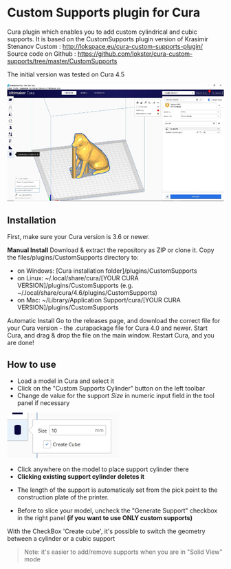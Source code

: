 # Custom Supports plugin for Cura

Cura plugin which enables you to add custom cylindrical and cubic supports. It is based on the CustomSupports plugin version of Krasimir Stenanov Custom : http://lokspace.eu/cura-custom-supports-plugin/
Source code on Github : https://github.com/lokster/cura-custom-supports/tree/master/CustomSupports

The initial version was tested on Cura 4.5

![View plugin](./images/plugin.jpg)

Installation
----
First, make sure your Cura version is 3.6 or newer. 

**Manual Install**
Download & extract the repository as ZIP or clone it. Copy the files/plugins/CustomSupports directory to:
- on Windows: [Cura installation folder]/plugins/CustomSupports
- on Linux: ~/.local/share/cura/[YOUR CURA VERSION]/plugins/CustomSupports (e.g. ~/.local/share/cura/4.6/plugins/CustomSupports)
- on Mac: ~/Library/Application Support/cura/[YOUR CURA VERSION]/plugins/CustomSupports


Automatic Install Go to the releases page, and download the correct file for your Cura version - the .curapackage file for Cura 4.0 and newer. Start Cura, and drag & drop the file on the main window. Restart Cura, and you are done!


How to use
----
- Load a model in Cura and select it
- Click on the "Custom Supports Cylinder" button on the left toolbar
- Change de value for the support *Size* in numeric input field in the tool panel if necessary


![Numeric input field in the tool panel](./images/option.jpg)


- Click anywhere on the model to place support cylinder there
- **Clicking existing support cylinder deletes it**

* The length of the support is automaticaly set from the pick point to the construction plate of the printer.

- Before to slice your model, uncheck the "Generate Support" checkbox in the right panel **(if you want to use ONLY custom supports)**

With the CheckBox 'Create cube', it's possible to switch the geometry between a cylinder or a cubic support

>Note: it's easier to add/remove supports when you are in "Solid View" mode
	
